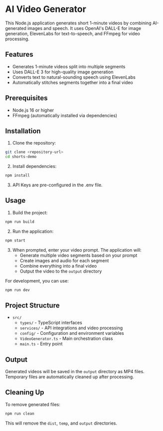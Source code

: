 # AI Video Generator

This Node.js application generates short 1-minute videos by combining AI-generated images and speech. It uses OpenAI's DALL-E for image generation, ElevenLabs for text-to-speech, and FFmpeg for video processing.

## Features

- Generates 1-minute videos split into multiple segments
- Uses DALL-E 3 for high-quality image generation
- Converts text to natural-sounding speech using ElevenLabs
- Automatically stitches segments together into a final video

## Prerequisites

- Node.js 16 or higher
- FFmpeg (automatically installed via dependencies)

## Installation

1. Clone the repository:
```bash
git clone <repository-url>
cd shorts-demo
```

2. Install dependencies:
```bash
npm install
```

3. API Keys are pre-configured in the .env file.

## Usage

1. Build the project:
```bash
npm run build
```

2. Run the application:
```bash
npm start
```

3. When prompted, enter your video prompt. The application will:
   - Generate multiple video segments based on your prompt
   - Create images and audio for each segment
   - Combine everything into a final video
   - Output the video to the `output` directory

For development, you can use:
```bash
npm run dev
```

## Project Structure

- `src/`
  - `types/` - TypeScript interfaces
  - `services/` - API integrations and video processing
  - `config/` - Configuration and environment variables
  - `VideoGenerator.ts` - Main orchestration class
  - `main.ts` - Entry point

## Output

Generated videos will be saved in the `output` directory as MP4 files. Temporary files are automatically cleaned up after processing.

## Cleaning Up

To remove generated files:
```bash
npm run clean
```

This will remove the `dist`, `temp`, and `output` directories.
